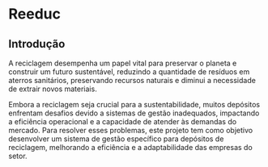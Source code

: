 # Reeduc

## Introdução

A reciclagem desempenha um papel vital para preservar o planeta e construir um futuro sustentável, reduzindo a quantidade de resíduos em aterros sanitários, preservando recursos naturais e diminui a necessidade de extrair novos materiais.

Embora a reciclagem seja crucial para a sustentabilidade, muitos depósitos enfrentam desafios devido a sistemas de gestão inadequados, impactando a eficiência operacional e a capacidade de atender às demandas do mercado. Para resolver esses problemas, este projeto tem como objetivo desenvolver um sistema de gestão específico para depósitos de reciclagem, melhorando a eficiência e a adaptabilidade das empresas do setor.
